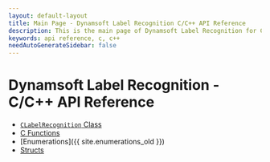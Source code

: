 ```yaml
---
layout: default-layout
title: Main Page - Dynamsoft Label Recognition C/C++ API Reference
description: This is the main page of Dynamsoft Label Recognition for C/C++ API Reference.
keywords: api reference, c, c++
needAutoGenerateSidebar: false
---
```


# Dynamsoft Label Recognition - C/C++ API Reference

- [`CLabelRecognition` Class](c-label-recognition-class/index.md) 
- [C Functions](c-functions/index.md)
- [Enumerations]({{ site.enumerations_old }})
- [Structs](structs/index.md)  
